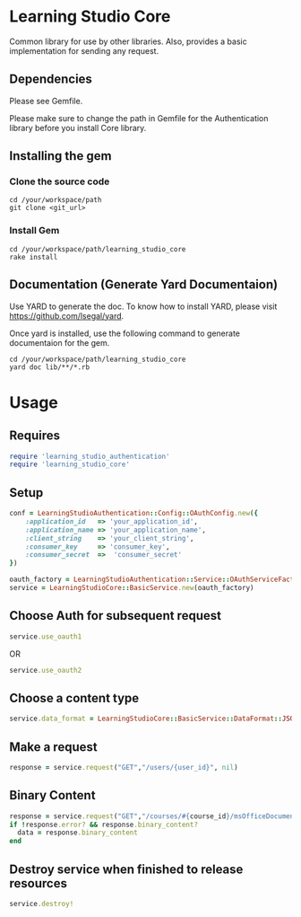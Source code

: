 # Learning Studio Core
Common library for use by other libraries. Also, provides a basic implementation for sending any request.

## Dependencies
Please see Gemfile.

Please make sure to change the path in Gemfile for the Authentication library before you install Core library.

## Installing the gem

### Clone the source code

    cd /your/workspace/path
    git clone <git_url>

### Install Gem

    cd /your/workspace/path/learning_studio_core
    rake install

## Documentation (Generate Yard Documentaion)

Use YARD to generate the doc. To know how to install YARD, please visit https://github.com/lsegal/yard.

Once yard is installed, use the following command to generate documentaion for the gem.

    cd /your/workspace/path/learning_studio_core
    yard doc lib/**/*.rb

# Usage
## Requires
```ruby
require 'learning_studio_authentication'
require 'learning_studio_core'
```

## Setup

```ruby
conf = LearningStudioAuthentication::Config::OAuthConfig.new({
    :application_id   => 'your_application_id',
    :application_name => 'your_application_name',
    :client_string    => 'your_client_string',
    :consumer_key     => 'consumer_key',
    :consumer_secret  =>  'consumer_secret'
})

oauth_factory = LearningStudioAuthentication::Service::OAuthServiceFactory.new(conf)
service = LearningStudioCore::BasicService.new(oauth_factory)
```

## Choose Auth for subsequent request

```ruby
service.use_oauth1
```
OR

```ruby
service.use_oauth2
```

## Choose a content type
```ruby
service.data_format = LearningStudioCore::BasicService::DataFormat::JSON
```

## Make a request

```ruby
response = service.request("GET","/users/{user_id}", nil)
```

## Binary Content
```ruby
response = service.request("GET","/courses/#{course_id}/msOfficeDocuments/#{doc_id}/originalDocument", nil)
if !response.error? && response.binary_content?
  data = response.binary_content
end
```

## Destroy service when finished to release resources

```ruby
service.destroy!
```

